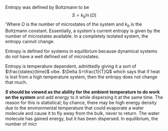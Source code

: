Entropy was defined by Boltzmann to be$$S=k_{b}\ln(\Omega)$$'Where $\Omega$ is the number of microstates of the system and $k_{b}$ is the Boltzmann constant. Essentially, a system's current entropy is given by the number of microstates available. In a completely isolated system, the entropy cannot change. 

Entropy is defined for systems in equilibrium because dynamical systems do not have a well defined set of microstates.

Entropy is temperature dependent, admittedly giving it a sort of $\frac{states}{time}$ vibe. $\Delta S=\frac{1}{T}Q$ which says that if heat is lost from a high temperature system, then the entropy does not change that much.

**$S$ should be viewed as the ability for the ambient temperature to do work on the system** and add energy to it while dispersing it at the same time. The reason for this is statistical; by chance, there may be high energy density due to the environmental temperature that could evaporate a water molecule and cause it to fly away from the bulk, never to return. The water molecule has gained energy, but it has been dispersed. In equilibrium, the number of micr